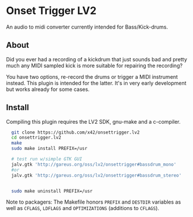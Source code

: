 Onset Trigger LV2
=================

An audio to midi converter currently intended for Bass/Kick-drums.

About
-----

Did you ever had a recording of a kickdrum that just sounds bad and pretty
much any MIDI sampled kick is more suitable for repairing the recording?

You have two options, re-record the drums or trigger a MIDI instrument instead.
This plugin is intended for the latter. It's in very early development but
works already for some cases.

Install
-------

Compiling this plugin requires the LV2 SDK, gnu-make and a c-compiler.

```bash
  git clone https://github.com/x42/onsettrigger.lv2
  cd onsettrigger.lv2
  make
  sudo make install PREFIX=/usr

  # test run w/simple GTK GUI
  jalv.gtk 'http://gareus.org/oss/lv2/onsettrigger#bassdrum_mono'
  #or
  jalv.gtk 'http://gareus.org/oss/lv2/onsettrigger#bassdrum_stereo'


  sudo make uninstall PREFIX=/usr
```

Note to packagers: The Makefile honors `PREFIX` and `DESTDIR` variables as well
as `CFLAGS`, `LDFLAGS` and `OPTIMIZATIONS` (additions to `CFLAGS`).
